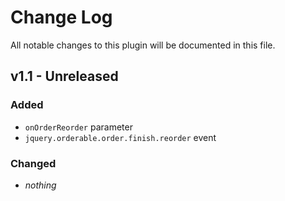 # Change Log
All notable changes to this plugin will be documented in this file.

## v1.1 - Unreleased
### Added
- `onOrderReorder` parameter
- `jquery.orderable.order.finish.reorder` event


### Changed
- *nothing*
